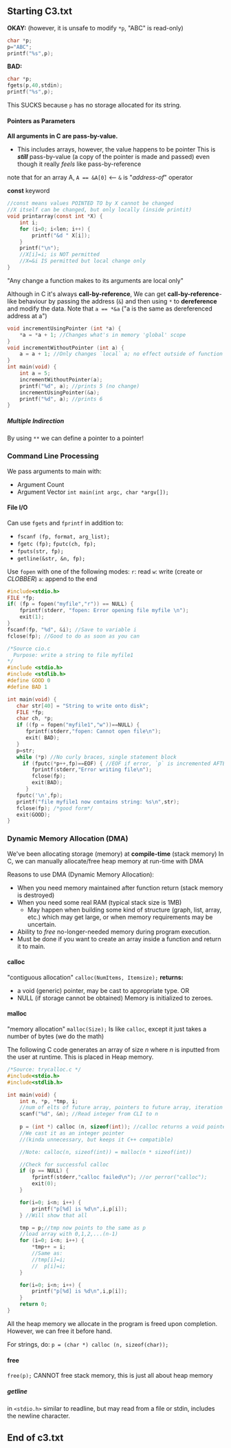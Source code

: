 ## Starting C3.txt

**OKAY:** (however, it is unsafe to modify `*p`, "ABC" is read-only)
```C
char *p;
p="ABC";
printf("%s",p);
```

**BAD:**
```C
char *p;
fgets(p,40,stdin);
printf("%s",p);
```
This SUCKS because `p` has no storage allocated for its string.


#### Pointers as Parameters
**All arguments in C are pass-by-value.** 
- This includes arrays, however, the value happens to be pointer
This is ***still*** pass-by-value (a copy of the pointer is made and passed) even though it really *feels* like pass-by-reference

note that for an array A, `A == &A[0]` <-- `&` is "*address-of*" operator

**const** keyword
```C
//const means values POINTED TO by X cannot be changed
//X itself can be changed, but only locally (inside printit)
void printarray(const int *X) {
	int i;
	for (i=0; i<len; i++) {
		printf("&d " X[i]);
	}
	printf("\n");
	//X[i]=i; is NOT permitted
	//X=&i IS permitted but local change only
}
```
"Any change a function makes to its arguments are local only"

Although in C it's always **call-by-reference**,
We can get **call-by-reference**-like behaviour by passing the address (`&`) and then using `*` to **dereference** and modify the data.
Note that `a == *&a` ("a is the same as dereferenced address at a")

```C
void incrementUsingPointer (int *a) {
	*a = *a + 1; //Changes what's in memory 'global' scope
}
void incrementWithoutPointer (int a) {
	a = a + 1; //Only changes `local` a; no effect outside of function
}
int main(void) {
	int a = 5;
	incrementWithoutPointer(a);
	printf("%d", a); //prints 5 (no change)
	incrementUsingPointer(&a);
	printf("%d", a); //prints 6
}
```

##### Multiple Indirection
By using `**` we can define a pointer to a pointer!

### Command Line Processing
We pass arguments to main with:
- Argument Count
- Argument Vector
`int main(int argc, char *argv[]);`

#### File I/O
Can use `fgets` and `fprintf` in addition to:
- `fscanf (fp, format, arg_list);`
- `fgetc (fp);` `fputc(ch, fp);`
- `fputs(str, fp);`
- `getline(&str, &n, fp);`

Use `fopen` with one of the following modes:
`r`: read
`w`: write (create or *CLOBBER*)
`a`: append to the end
```C
#include<stdio.h>
FILE *fp;
if( (fp = fopen("myfile","r")) == NULL) { 
	fprintf(stderr, "fopen: Error opening file myfile \n");
	exit(1);
}
fscanf(fp, "%d", &i); //Save to variable i
fclose(fp); //Good to do as soon as you can
```

```C
/*Source cio.c
  Purpose: write a string to file myfile1
*/
#include <stdio.h>
#include <stdlib.h>
#define GOOD 0
#define BAD 1

int main(void) {
   char str[40] = "String to write onto disk";
   FILE *fp;
   char ch, *p;
   if ((fp = fopen("myfile1","w"))==NULL) {
      fprintf(stderr,"fopen: Cannot open file\n");
      exit( BAD);
   }
   p=str;
   while (*p) //No curly braces, single statement block
     if (fputc(*p++,fp)==EOF) { //EOF if error, `p` is incremented AFTER writing
        fprintf(stderr,"Error writing file\n");
        fclose(fp);
        exit(BAD);
      }
   fputc('\n',fp);
   printf("file myfile1 now contains string: %s\n",str);
   fclose(fp); /*good form*/
   exit(GOOD);
}
```

### Dynamic Memory Allocation (DMA)
We've been allocating storage (memory) at **compile-time** (stack memory)
In C, we can manually allocate/free heap memory at run-time with DMA

Reasons to use DMA (Dynamic Memory Allocation):
- When you need memory maintained after function return (stack memory is destroyed)
- When you need some real RAM (typical stack size is 1MB)
	- May happen when building some kind of structure (graph, list, array, etc.) which may get large, or when memory requirements may be uncertain.
- Ability to *free* no-longer-needed memory during program execution.
- Must be done if you want to create an array inside a function and return it to main.

#### calloc
"contiguous allocation"
`calloc(NumItems, Itemsize);`
**returns:** 
- a void (generic) pointer, may be cast to appropriate type.
OR
- NULL (if storage cannot be obtained)
Memory is initialized to zeroes.

#### malloc
"memory allocation"
`malloc(Size);` 
Is like `calloc`, except it just takes a number of bytes (we do the math)

The following C code generates an array of size *n* where *n* is inputted from the user at runtime. This is placed in Heap memory.
```C
/*Source: trycalloc.c */
#include<stdio.h>
#include<stdlib.h>

int main(void) {
	int n, *p, *tmp, i;
	//num of elts of future array, pointers to future array, iteration var
	scanf("%d", &n); //Read integer from CLI to n
	
	p = (int *) calloc (n, sizeof(int)); //calloc returns a void pointer!
	//We cast it as an integer pointer 
	//(kinda unnecessary, but keeps it C++ compatible)

	//Note: calloc(n, sizeof(int)) = malloc(n * sizeof(int))

	//Check for successful calloc
	if (p == NULL) {
		fprintf(stderr,"calloc failed\n"); //or perror("calloc");
		exit(0);
	}

	for(i=0; i<n; i++) {
		printf("p[%d] is %d\n",i,p[i]);
	} //Will show that all 

	tmp = p;//tmp now points to the same as p
	//load array with 0,1,2,...(n-1)
	for (i=0; i<n; i++) {
		*tmp++ = i;
		//Same as:
		//tmp[i]=i;
		//  p[i]=i;
	}

	for(i=0; i<n; i++) {
		printf("p[%d] is %d\n",i,p[i]);
	}
	return 0;
}
```

All the heap memory we allocate in the program is freed upon completion.
However, we can free it before hand.

For strings, do:
`p = (char *) calloc (n, sizeof(char));`

#### free
`free(p);`
CANNOT free stack memory, this is just all about heap memory


##### getline
in `<stdio.h>`
similar to readline, but may read from a file or stdin,
includes the newline character.

## End of c3.txt
